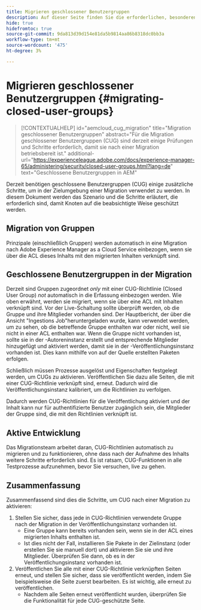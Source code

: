 ```yaml
---
title: Migrieren geschlossener Benutzergruppen
description: Auf dieser Seite finden Sie die erforderlichen, besonderen Überlegungen, um geschlossene Benutzergruppen nach der Migration von Inhalten zu Adobe Experience Manager as a Cloud Service zu aktivieren.
hide: true
hidefromtoc: true
source-git-commit: 9da813d39d154e81da5b9814aa86b8318dc0bb3a
workflow-type: tm+mt
source-wordcount: '475'
ht-degree: 3%

---
```


# Migrieren geschlossener Benutzergruppen {#migrating-closed-user-groups}

>[!CONTEXTUALHELP]
>id="aemcloud_cug_migration"
>title="Migration geschlossener Benutzergruppen"
>abstract="Für die Migration geschlossener Benutzergruppen (CUG) sind derzeit einige Prüfungen und Schritte erforderlich, damit sie nach einer Migration betriebsbereit ist."
>additional-url="https://experienceleague.adobe.com/docs/experience-manager-65/administering/security/closed-user-groups.html?lang=de" text="Geschlossene Benutzergruppen in AEM"

Derzeit benötigen geschlossene Benutzergruppen (CUG) einige zusätzliche Schritte, um in der Zielumgebung einer Migration verwendet zu werden.  In diesem Dokument werden das Szenario und die Schritte erläutert, die erforderlich sind, damit Knoten auf die beabsichtigte Weise geschützt werden.

## Migration von Gruppen

Prinzipale (einschließlich Gruppen) werden automatisch in eine Migration nach Adobe Experience Manager as a Cloud Service einbezogen, wenn sie über die ACL dieses Inhalts mit den migrierten Inhalten verknüpft sind.

## Geschlossene Benutzergruppen in der Migration

Derzeit sind Gruppen zugeordnet *only* mit einer CUG-Richtlinie (Closed User Group) *not* automatisch in die Erfassung einbezogen werden. Wie oben erwähnt, werden sie migriert, wenn sie über eine ACL mit Inhalten verknüpft sind. Vor der Live-Schaltung sollte überprüft werden, ob die Gruppe und ihre Mitglieder vorhanden sind. Der Hauptbericht, der über die Ansicht &quot;Ingestions Job&quot;heruntergeladen wurde, kann verwendet werden, um zu sehen, ob die betreffende Gruppe enthalten war oder nicht, weil sie nicht in einer ACL enthalten war. Wenn die Gruppe nicht vorhanden ist, sollte sie in der -Autoreninstanz erstellt und entsprechende Mitglieder hinzugefügt und aktiviert werden, damit sie in der -Veröffentlichungsinstanz vorhanden ist. Dies kann mithilfe von auf der Quelle erstellten Paketen erfolgen.

Schließlich müssen Prozesse ausgelöst und Eigenschaften festgelegt werden, um CUGs zu aktivieren. Veröffentlichen Sie dazu alle Seiten, die mit einer CUG-Richtlinie verknüpft sind, erneut. Dadurch wird die Veröffentlichungsinstanz kalibriert, um die Richtlinien zu verfolgen.

Dadurch werden CUG-Richtlinien für die Veröffentlichung aktiviert und der Inhalt kann nur für authentifizierte Benutzer zugänglich sein, die Mitglieder der Gruppe sind, die mit den Richtlinien verknüpft ist.

## Aktive Entwicklung

Das Migrationsteam arbeitet daran, CUG-Richtlinien automatisch zu migrieren und zu funktionieren, ohne dass nach der Aufnahme des Inhalts weitere Schritte erforderlich sind.
Es ist ratsam, CUG-Funktionen in alle Testprozesse aufzunehmen, bevor Sie versuchen, live zu gehen.

## Zusammenfassung

Zusammenfassend sind dies die Schritte, um CUG nach einer Migration zu aktivieren:

1. Stellen Sie sicher, dass jede in CUG-Richtlinien verwendete Gruppe nach der Migration in der Veröffentlichungsinstanz vorhanden ist.
   - Eine Gruppe kann bereits vorhanden sein, wenn sie in der ACL eines migrierten Inhalts enthalten ist.
   - Ist dies nicht der Fall, installieren Sie Pakete in der Zielinstanz (oder erstellen Sie sie manuell dort) und aktivieren Sie sie und ihre Mitglieder. Überprüfen Sie dann, ob es in der Veröffentlichungsinstanz vorhanden ist.
1. Veröffentlichen Sie alle mit einer CUG-Richtlinie verknüpften Seiten erneut, und stellen Sie sicher, dass sie veröffentlicht werden, indem Sie beispielsweise die Seite zuerst bearbeiten. Es ist wichtig, alle erneut zu veröffentlichen.
   - Nachdem alle Seiten erneut veröffentlicht wurden, überprüfen Sie die Funktionalität für jede CUG-geschützte Seite.


